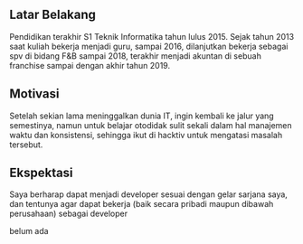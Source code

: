 [//]: # (Ceritakan sedikit tentang latar belakangmu seperti pendidikan terakhir atau pekerjaan sebelumnya)
## Latar Belakang
Pendidikan terakhir S1 Teknik Informatika tahun lulus 2015. Sejak tahun 2013 saat kuliah bekerja menjadi guru,
sampai 2016, dilanjutkan bekerja sebagai spv di bidang F&B sampai 2018, terakhir menjadi akuntan di sebuah franchise
sampai dengan akhir tahun 2019.

[//]: # (Motivasi apa yang mendorongmu untuk ikut program coding bootcamp di Hacktiv8?)
## Motivasi
Setelah sekian lama meninggalkan dunia IT, ingin kembali ke jalur yang semestinya, namun untuk belajar otodidak sulit
sekali dalam hal manajemen waktu dan konsistensi, sehingga ikut di hacktiv untuk mengatasi masalah tersebut.

[//]: # (Beri tahu kami, apa yang ingin kamu dapatkan di Hacktiv8 dan apa yang ingin kamu capai setelah lulus dari sini?)
## Ekspektasi
Saya berharap dapat menjadi developer sesuai dengan gelar sarjana saya, dan tentunya agar dapat bekerja 
(baik secara pribadi maupun dibawah perusahaan) sebagai developer

[//]: # (Apakah ada hal lain yang ingin disampaikan? Bila ada, kamu bebas untuk menuliskannya)
belum ada